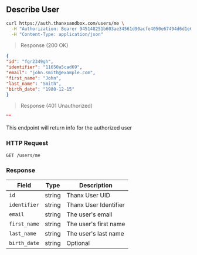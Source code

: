 ## Describe User

```bash
curl https://auth.thanxsandbox.com/users/me \
  -H "Authorization: Bearer 945148251b603ae34561d90acfe4050e67494d6d1e65d4d3d52798407f03c0bd" \
  -H "Content-Type: application/json"
```

> Response (200 OK)

  ```json
{
  "id": "fgr2349gh",
  "identifier": "11650a5cad69",
  "email": "john.smith@example.com",
  "first_name": "John",
  "last_name": "Smith",
  "birth_date": "1980-12-15"
}
```

> Response (401 Unauthorized)

  ```json
""
```

This endpoint will return info for the authorized user

### HTTP Request

`GET /users/me`

### Response

Field | Type | Description
----- | ---- | -----------
`id` | string | Thanx User UID
`identifier` | string | Thanx User Identifier
`email` | string | The user's email
`first_name` | string | The user's first name
`last_name` | string | The user's last name
`birth_date` | string | Optional | The user's birth date in the format YYYY-MM-DD
